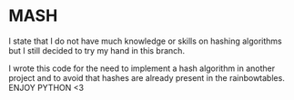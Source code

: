 # MASH
I state that I do not have much knowledge or skills on hashing algorithms but I still decided to try my hand in this branch.

I wrote this code for the need to implement a hash algorithm in another project and to avoid that hashes are already present in the rainbowtables.
ENJOY PYTHON <3
